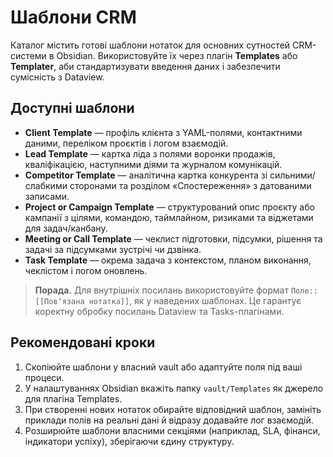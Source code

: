 # Шаблони CRM

Каталог містить готові шаблони нотаток для основних сутностей CRM-системи в Obsidian. Використовуйте їх через плагін **Templates** або **Templater**, аби стандартизувати введення даних і забезпечити сумісність з Dataview.

## Доступні шаблони
- **Client Template** — профіль клієнта з YAML-полями, контактними даними, переліком проєктів і логом взаємодій.
- **Lead Template** — картка ліда з полями воронки продажів, кваліфікацією, наступними діями та журналом комунікацій.
- **Competitor Template** — аналітична картка конкурента зі сильними/слабкими сторонами та розділом «Спостереження» з датованими записами.
- **Project or Campaign Template** — структурований опис проєкту або кампанії з цілями, командою, таймлайном, ризиками та віджетами для задач/канбану.
- **Meeting or Call Template** — чеклист підготовки, підсумки, рішення та задачі за підсумками зустрічі чи дзвінка.
- **Task Template** — окрема задача з контекстом, планом виконання, чеклістом і логом оновлень.

> **Порада.** Для внутрішніх посилань використовуйте формат `Поле:: [[Повʼязана нотатка]]`, як у наведених шаблонах. Це гарантує коректну обробку посилань Dataview та Tasks-плагінами.

## Рекомендовані кроки
1. Скопіюйте шаблони у власний vault або адаптуйте поля під ваші процеси.
2. У налаштуваннях Obsidian вкажіть папку `vault/Templates` як джерело для плагіна Templates.
3. При створенні нових нотаток обирайте відповідний шаблон, замініть приклади полів на реальні дані й відразу додавайте лог взаємодій.
4. Розширюйте шаблони власними секціями (наприклад, SLA, фінанси, індикатори успіху), зберігаючи єдину структуру.
